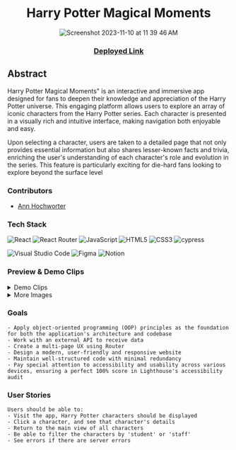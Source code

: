 <div align="center">

# Harry Potter Magical Moments
![Screenshot 2023-11-10 at 11 39 46 AM](https://github.com/AHochworter/harry-potter-app/assets/125393235/faf46915-911f-450a-9386-e61f1f7bfdcb)

### [Deployed Link](https://harry-potter-app-kappa.vercel.app/)


</div>

## Abstract
Harry Potter Magical Moments" is an interactive and immersive app designed for fans to deepen their knowledge and appreciation of the Harry Potter universe. This engaging platform allows users to explore an array of iconic characters from the Harry Potter series. Each character is presented in a visually rich and intuitive interface, making navigation both enjoyable and easy.

Upon selecting a character, users are taken to a detailed page that not only provides essential information but also shares lesser-known facts and trivia, enriching the user's understanding of each character's role and evolution in the series. This feature is particularly exciting for die-hard fans looking to explore beyond the surface level

### Contributors

- [Ann Hochworter](https://linkedin.com/in/AHochworter)


### Tech Stack

![React](https://img.shields.io/badge/react-%2320232a.svg?style=for-the-badge&logo=react&logoColor=%2361DAFB)
![React Router](https://img.shields.io/badge/React_Router-CA4245?style=for-the-badge&logo=react-router&logoColor=white)
![JavaScript](https://img.shields.io/badge/javascript-%23323330.svg?style=for-the-badge&logo=javascript&logoColor=%23F7DF1E)
![HTML5](https://img.shields.io/badge/html5-%23E34F26.svg?style=for-the-badge&logo=html5&logoColor=white) 
![CSS3](https://img.shields.io/badge/css3-%231572B6.svg?style=for-the-badge&logo=css3&logoColor=white)
![cypress](https://img.shields.io/badge/-cypress-%23E5E5E5?style=for-the-badge&logo=cypress&logoColor=058a5e)
</br>

![Visual Studio Code](https://img.shields.io/badge/Visual%20Studio%20Code-0078d7.svg?style=for-the-badge&logo=visual-studio-code&logoColor=white)
![Figma](https://img.shields.io/badge/figma-%23F24E1E.svg?style=for-the-badge&logo=figma&logoColor=white)
![Notion](https://img.shields.io/badge/Notion-%23000000.svg?style=for-the-badge&logo=notion&logoColor=white)


### Preview & Demo Clips
<details>
<summary>
Demo Clips
</summary>
<div align="center">  
 
![harry-potter-01](https://github.com/AHochworter/harry-potter-app/assets/125393235/55befe80-3024-41a5-8c13-46ddcc13c8c7)
Home Page

![harry-potter-02](https://github.com/AHochworter/harry-potter-app/assets/125393235/0cdd7c91-e0f6-4bc6-8e52-3667a07e8cd7)
Responsiveness

</div>
</details>

<details>
<summary>
More Images
</summary> 

<div align="center">

![Screenshot 2023-11-10 at 11 47 52 AM](https://github.com/AHochworter/harry-potter-app/assets/125393235/e864ff19-f85e-469a-b473-0a5f65660469)

</br>

![Screenshot 2023-11-10 at 12 01 58 PM](https://github.com/AHochworter/harry-potter-app/assets/125393235/ff2d5df7-6d33-42ad-86d9-db799965ebed)

</br>

![Screenshot 2023-11-10 at 12 03 06 PM](https://github.com/AHochworter/harry-potter-app/assets/125393235/62eb08cf-bbe4-45e2-8cc9-4e1cf3179dd9)



</details>

</div>

### Goals
```
- Apply object-oriented programming (OOP) principles as the foundation for both the application's architecture and codebase
- Work with an external API to receive data
- Create a multi-page UX using Router
- Design a modern, user-friendly and responsive website
- Maintain well-structured code with minimal redundancy
- Pay special attention to accessibility and usability across various devices, ensuring a perfect 100% score in Lighthouse's accessibility audit
```

### User Stories
```
Users should be able to:
- Visit the app, Harry Potter characters should be displayed
- Click a character, and see that character's details
- Return to the main view of all characters
- Be able to filter the characters by 'student' or 'staff'
- See errors if there are server errors
```
